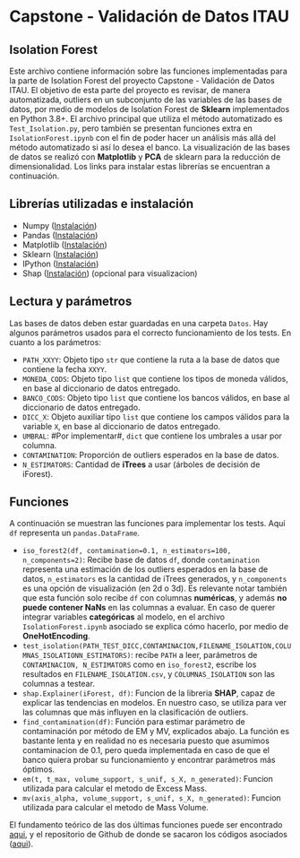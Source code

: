 # Capstone - Validación de Datos ITAU
## Isolation Forest

Este archivo contiene información sobre las funciones implementadas para la parte de Isolation Forest del proyecto Capstone - Validación de Datos ITAU. El objetivo de esta parte del proyecto es revisar, de manera automatizada, outliers en un subconjunto de las variables de las bases de datos, por medio de modelos de Isolation Forest de **Sklearn** implementados en Python 3.8+. El archivo principal que utiliza el método automatizado es ``Test_Isolation.py``, pero también se presentan funciones extra en ``IsolationForest.ipynb`` con el fin de poder hacer un análisis más allá del método automatizado si así lo desea el banco. La visualización de las bases de datos se realizó con **Matplotlib** y **PCA** de sklearn para la reducción de dimensionalidad. Los links para instalar estas librerías se encuentran a continuación.

## Librerías utilizadas e instalación

- Numpy ([Instalación](https://numpy.org/install/))
- Pandas ([Instalación](https://pandas.pydata.org/docs/getting_started/install.html))
- Matplotlib ([Instalación](https://matplotlib.org/stable/users/installing/index.html))
- Sklearn ([Instalación](https://scikit-learn.org/stable/install.html))
- IPython ([Instalación](https://ipython.org/install.html))
- Shap ([Instalación](https://shap.readthedocs.io/en/latest/index.html)) (opcional para visualizacion)

## Lectura y parámetros
Las bases de datos deben estar guardadas en una carpeta ```Datos```. Hay algunos parámetros usados para el correcto funcionamiento de los tests. En cuanto a los parámetros:
- `PATH_XXYY`: Objeto tipo `str` que contiene la ruta a la base de datos que contiene la fecha `XXYY`.
- `MONEDA_CODS`: Objeto tipo `list` que contiene los tipos de moneda válidos, en base al diccionario de datos entregado. 
- `BANCO_CODS`: Objeto tipo `list` que contiene los bancos válidos, en base al diccionario de datos entregado. 
- `DICC_X`: Objeto auxiliar tipo `list` que contiene los campos válidos para la variable `X`, en base al diccionario de datos entregado. 
- `UMBRAL`: #Por implementar#, `dict` que contiene los umbrales a usar por columna.
- ``CONTAMINATION``: Proporción de outliers esperados en la base de datos.
- ``N_ESTIMATORS``: Cantidad de **iTrees** a usar (árboles de decisión de iForest). 

## Funciones

A continuación se muestran las funciones para implementar los tests. Aquí `df` representa un `pandas.DataFrame`.

- `iso_forest2(df, contamination=0.1, n_estimators=100, n_components=2)`: Recibe base de datos `df`, donde `contamination` representa una estimación de los outliers esperados en la base de datos, `n_estimators` es la cantidad de iTrees generados, y `n_components` es una opción de visualización (en 2d o 3d). Es relevante notar también que esta función solo recibe ``df`` con columnas **numéricas**, y además **no puede contener NaNs** en las columnas a evaluar. En caso de querer integrar variables **categóricas** al modelo, en el archivo ``IsolationForest.ipynb`` asociado se explica cómo hacerlo, por medio de **OneHotEncoding**. 
- ``test_isolation(PATH_TEST_DICC,CONTAMINACION,FILENAME_ISOLATION,COLUMNAS_ISOLATIONN_ESTIMATORS)``: recibe ``PATH`` a leer, parámetros de ``CONTAMINACION, N_ESTIMATORS`` como en ``iso_forest2``, escribe los resultados en ``FILENAME_ISOLATION.csv``, y ``COLUMNAS_ISOLATION`` son las columnas a testear.
-  ``shap.Explainer(iForest, df)``: Funcion de la libreria **SHAP**, capaz de explicar las tendencias en modelos. En nuestro caso, se utiliza para ver las columnas que más influyen en la clasificación de outliers.
-  ``find_contamination(df)``: Función para estimar parámetro de contaminación por método de EM y MV, explicados abajo. La función es bastante lenta y en realidad no es necesaria puesto que asumimos contaminacion de 0.1, pero queda implementada en caso de que el banco quiera probar su funcionamiento y encontrar parámetros más óptimos.
- ``em(t, t_max, volume_support, s_unif, s_X, n_generated)``: Funcion utilizada para calcular el metodo de Excess Mass.
- ``mv(axis_alpha, volume_support, s_unif, s_X, n_generated)``: Funcion utilizada para calcular el metodo de Mass Volume.

El fundamento teórico de las dos últimas funciones puede ser encontrado [aqui](https://arxiv.org/abs/1607.01152), y el repositorio de Github de donde se sacaron los códigos asociados ([aqui](https://github.com/ngoix/EMMV_benchmarks/blob/master/em.py)).

